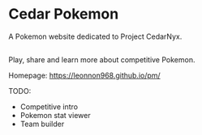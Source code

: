 # Cedar Pokemon
A Pokemon website dedicated to Project CedarNyx.

##
Play, share and learn more about competitive Pokemon.

Homepage: https://leonnon968.github.io/pm/

TODO:
- Competitive intro
- Pokemon stat viewer
- Team builder
